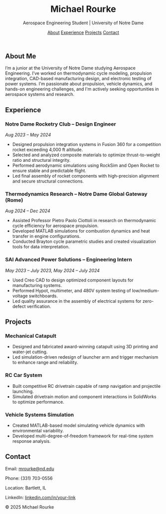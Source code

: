 <!DOCTYPE html>
<html lang="en">
<head>
  <meta charset="UTF-8" />
  <meta name="viewport" content="width=device-width, initial-scale=1.0"/>
  <title>Michael Rourke | Aerospace Engineering</title>
</head>
<body>
  <header>
    <h1>Michael Rourke</h1>
    <p>Aerospace Engineering Student | University of Notre Dame</p>
    <nav>
      <a href="#about">About</a>
      <a href="#experience">Experience</a>
      <a href="#projects">Projects</a>
      <a href="#contact">Contact</a>
    </nav>
  </header>
  <section id="about">
    <h2>About Me</h2>
    <p>I’m a junior at the University of Notre Dame studying Aerospace Engineering. I’ve worked on thermodynamic cycle modeling, propulsion integration, CAD-based manufacturing design, and electronic testing of power systems. I'm passionate about propulsion, vehicle dynamics, and hands-on engineering challenges, and I'm actively seeking opportunities in aerospace systems and research.</p>
  </section>

  <section id="experience">
    <h2>Experience</h2>
    <h3>Notre Dame Rocketry Club – Design Engineer</h3>
    <p><em>Aug 2023 – May 2024</em></p>
    <ul>
      <li>Designed propulsion integration systems in Fusion 360 for a competition rocket exceeding 4,000 ft altitude.</li>
      <li>Selected and analyzed composite materials to optimize thrust-to-weight ratio and structural integrity.</li>
      <li>Performed aerodynamic simulations using RockSim and Open Rocket to ensure stable and predictable flight.</li>
      <li>Led final assembly of rocket components with high-precision alignment and secure structural connections.</li>
    </ul>
    <h3>Thermodynamics Research – Notre Dame Global Gateway (Rome)</h3>
    <p><em>Aug 2024 – Dec 2024</em></p>
    <ul>
      <li>Assisted Professor Pietro Paolo Ciottoli in research on thermodynamic cycle efficiency for aerospace propulsion.</li>
      <li>Developed MATLAB simulations for combustion dynamics and heat transfer in engine configurations.</li>
      <li>Conducted Brayton cycle parametric studies and created visualization tools for data interpretation.</li>
    </ul>
    <h3>SAI Advanced Power Solutions – Engineering Intern</h3>
    <p><em>May 2023 – July 2023, May 2024 – July 2024</em></p>
    <ul>
      <li>Used Creo CAD to design optimized component layouts for manufacturing systems.</li>
      <li>Performed Hypot, multimeter, and 480V system testing of low/medium-voltage switchboards.</li>
      <li>Led quality assurance in the assembly of electrical systems for zero-defect verification.</li>
    </ul>
  </section>

  <section id="projects">
    <h2>Projects</h2>
    <h3>Mechanical Catapult</h3>
    <ul>
      <li>Designed and fabricated award-winning catapult using 3D printing and water-jet cutting.</li>
      <li>Led simulation-driven redesign of launcher arm and trigger mechanism to enhance range and reliability.</li>
    </ul>
    <h3>RC Car System</h3>
    <ul>
      <li>Built competitive RC drivetrain capable of ramp navigation and projectile launching.</li>
      <li>Simulated drivetrain motion and component interactions in SolidWorks to optimize performance.</li>
    </ul>
    <h3>Vehicle Systems Simulation</h3>
    <ul>
      <li>Created MATLAB-based model simulating vehicle dynamics with environmental variability.</li>
      <li>Developed multi-degree-of-freedom framework for real-time system response analysis.</li>
    </ul>
  </section>

  <section id="contact">
    <h2>Contact</h2>
    <p>Email: <a href="mailto:mrourke@nd.edu">mrourke@nd.edu</a></p>
    <p>Phone: (331) 703-0556</p>
    <p>Location: Bartlett, IL</p>
    <p>LinkedIn: <a href="https://www.linkedin.com/in/your-link">linkedin.com/in/your-link</a></p>
    <!-- Optional: <p><a href="Michael-Rourke-Resume-2025.pdf" download>Download Resume (PDF)</a></p> -->
  </section>

  <footer>
    <p>&copy; 2025 Michael Rourke</p>
  </footer>
</body>
</html>

